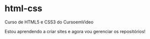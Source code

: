 # html-css
 Curso de HTML5 e CSS3 do CursoemVideo

Estou aprendendo a criar sites e agora vou gerenciar os repositórios!